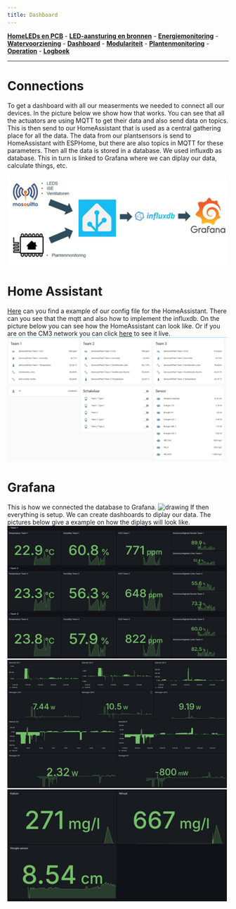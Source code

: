```yaml
---
title: Dashboard
---
```


[**Home**](https://klaasmeersman.github.io/)[**LEDs en PCB**](/inhoud/leds/) - [**LED-aansturing en bronnen**](/inhoud/aansturingLEDs/) - [**Energiemonitoring**](/inhoud/energiemonitoring/) - [**Watervoorziening**](/inhoud/aquaMonitoring/) - [**Dashboard**](/inhoud/dashboard/) - [**Modulariteit**](/inhoud/modulariteit/) - [**Plantenmonitoring**](/inhoud/plantensensor/) - [**Operation**](/inhoud/operation/) - [**Logboek**](/inhoud/logboek/)

---

# Connections 

To get a dashboard with all our measerments we needed to connect all our devices. In the picture below we show how that works. You can see that all the actuators are using MQTT to get their data and also send data on topics. This is then send to our HomeAssistant that is used as a central gathering place for all the data. The data from our plantsensors is send to HomeAssistant with ESPHome, but there are also topics in MQTT for these parameters. Then all the data is stored in a database. We used influxdb as database. This in turn is linked to Grafana where we can diplay our data, calculate things, etc.

<img src="Pictures/Connections.JPG" alt="drawing" width="500"/>

# Home Assistant

[Here](https://github.com/KlaasMeersman/KlaasMeersman.github.io/blob/main/inhoud/dashboard/config.yaml%20van%20homeassistant.txt) can you find a example of our config file for the HomeAssistant. There can you see that the mqtt and also how to implement the influxdb. On the picture below you can see how the HomeAssistant can look like. Or if you are on the CM3 network you can click [here](https://192.168.0.40:8123) to see it live. 
<img src="Pictures/HomeAssistant.png" alt="drawing" width="500"/>

# Grafana 

This is how we connected the database to Grafana.
<img src="Pictures/SetUp_HomeAssistant.png" alt="drawing" width="500"/> 
If then everything is setup. We can create dashboards to diplay our data. The pictures below give a example on how the diplays will look like. 
<img src="Pictures/Grafana_1.png" alt="drawing" width="500"/>
<img src="Pictures/Grafana_2.png" alt="drawing" width="500"/>
<img src="Pictures/Grafana_3.png" alt="drawing" width="500"/>
 
